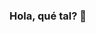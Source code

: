 ### Hola, qué tal? 👋

<!--
**AlexisAltamira/AlexisAltamira** is a ✨ _special_ ✨ repository because its `README.md` (this file) appears on your GitHub profile.

Here are some ideas to get you started:

- 🔭 Me encanta programar y desarrollar aplicaciones web. Empece con un curso para adquirir nuevos conocimientos, pero me fascinó y encontré mi vocación.Me gusta aportar y soy muy sociable, quiero sumar experiencia a mi currículum ...
- 🌱 Me gusta aportar y soy muy sociable, quiero sumar experiencia a mi currículum...
- 👯 I’m looking to collaborate on ..
- 🤔 I’m looking for help with ...
- 💬 Ask me about ...
- 📫 How to reach me:
https://www.twitter.com/AleAltamira10
https://www.github.com/AlexisAltamira ...
- 😄 Pronouns: ...
- ⚡ Fun fact: ...
-->
